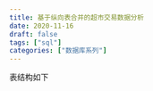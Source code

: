 ```yaml
---
title: 基于纵向表合并的超市交易数据分析
date: 2020-11-16
draft: false
tags: ["sql"]
categories: ["数据库系列"]
---
```


表结构如下
```sql

```